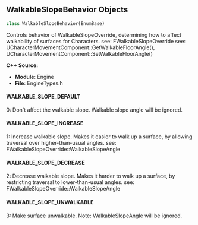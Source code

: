 ## WalkableSlopeBehavior Objects

```python
class WalkableSlopeBehavior(EnumBase)
```

Controls behavior of WalkableSlopeOverride, determining how to affect walkability of surfaces for Characters.
see: FWalkableSlopeOverride
see: UCharacterMovementComponent::GetWalkableFloorAngle(), UCharacterMovementComponent::SetWalkableFloorAngle()

**C++ Source:**

- **Module**: Engine
- **File**: EngineTypes.h

<a id="unreal.WalkableSlopeBehavior.WALKABLE_SLOPE_DEFAULT"></a>

#### WALKABLE_SLOPE_DEFAULT

0: Don't affect the walkable slope. Walkable slope angle will be ignored.

<a id="unreal.WalkableSlopeBehavior.WALKABLE_SLOPE_INCREASE"></a>

#### WALKABLE_SLOPE_INCREASE

1: Increase walkable slope.
Makes it easier to walk up a surface, by allowing traversal over higher-than-usual angles.
see: FWalkableSlopeOverride::WalkableSlopeAngle

<a id="unreal.WalkableSlopeBehavior.WALKABLE_SLOPE_DECREASE"></a>

#### WALKABLE_SLOPE_DECREASE

2: Decrease walkable slope.
Makes it harder to walk up a surface, by restricting traversal to lower-than-usual angles.
see: FWalkableSlopeOverride::WalkableSlopeAngle

<a id="unreal.WalkableSlopeBehavior.WALKABLE_SLOPE_UNWALKABLE"></a>

#### WALKABLE_SLOPE_UNWALKABLE

3: Make surface unwalkable.
Note: WalkableSlopeAngle will be ignored.

<a id="unreal.DOFMode"></a>